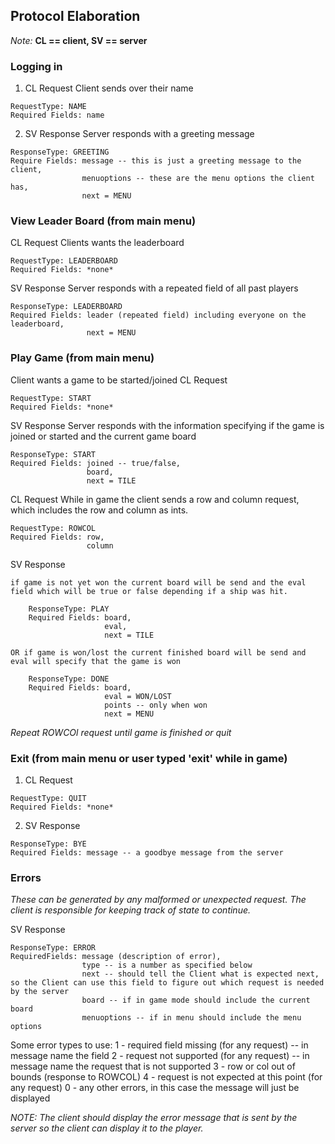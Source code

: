 ## Protocol Elaboration

*Note:* **CL == client, SV == server**

### Logging in
1) CL Request
Client sends over their name
```
RequestType: NAME
Required Fields: name
```

2. SV Response
Server responds with a greeting message
```
ResponseType: GREETING
Require Fields: message -- this is just a greeting message to the client, 
				menuoptions -- these are the menu options the client has, 
				next = MENU
```

### View Leader Board (from main menu)
CL Request
Clients wants the leaderboard
```
RequestType: LEADERBOARD
Required Fields: *none*
```
SV Response
Server responds with a repeated field of all past players
```
ResponseType: LEADERBOARD
Required Fields: leader (repeated field) including everyone on the leaderboard, 
				 next = MENU
```
### Play Game (from main menu)
Client wants a game to be started/joined
CL Request
```
RequestType: START
Required Fields: *none*
```
SV Response
Server responds with the information specifying if the game is joined or started and the current game board
```
ResponseType: START
Required Fields: joined -- true/false, 
				 board,
				 next = TILE
```
CL Request
While in game the client sends a row and column request, which includes the row and column as ints. 
```
RequestType: ROWCOL
Required Fields: row, 
				 column
```
SV Response
```
if game is not yet won the current board will be send and the eval field which will be true or false depending if a ship was hit. 

	ResponseType: PLAY
	Required Fields: board, 
					 eval, 
					 next = TILE

OR if game is won/lost the current finished board will be send and eval will specify that the game is won

	ResponseType: DONE
	Required Fields: board, 
					 eval = WON/LOST
					 points -- only when won
					 next = MENU
```
*Repeat ROWCOl request until game is finished or quit*

### Exit (from main menu or user typed 'exit' while in game)
1. CL Request
```
RequestType: QUIT
Required Fields: *none*
```
2. SV Response
```
ResponseType: BYE
Required Fields: message -- a goodbye message from the server
```

### Errors
*These can be generated by any malformed or unexpected request. The client*
*is responsible for keeping track of state to continue.*

SV Response
```
ResponseType: ERROR
RequiredFields: message (description of error), 
				type -- is a number as specified below
				next -- should tell the Client what is expected next, so the Client can use this field to figure out which request is needed by the server
				board -- if in game mode should include the current board
				menuoptions -- if in menu should include the menu options
```
Some error types to use:
1 - required field missing (for any request) -- in message name the field
2 - request not supported (for any request) -- in message name the request that is not supported
3 - row or col out of bounds (response to ROWCOL)
4 - request is not expected at this point (for any request)
0 - any other errors, in this case the message will just be displayed

*NOTE: The client should display the error message that is sent by the server so the client can display it to the player.*